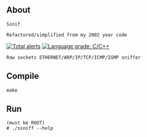 ## About

    Ssnif

    Refactored/simplified from my 2002 year code

[![Total alerts](https://img.shields.io/lgtm/alerts/g/carloslack/ssniff.svg?logo=lgtm&logoWidth=18)](https://lgtm.com/projects/g/carloslack/ssniff/alerts/)
[![Language grade: C/C++](https://img.shields.io/lgtm/grade/cpp/g/carloslack/ssniff.svg?logo=lgtm&logoWidth=18)](https://lgtm.com/projects/g/carloslack/ssniff/context:cpp)

    Raw sockets ETHERNET/ARP/IP/TCP/ICMP/IGMP sniffer

## Compile
    make

## Run
    (must be ROOT)
    # ./ssniff --help


